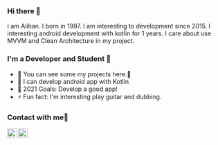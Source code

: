 ### Hi there 👋
I am Alihan. I born in 1997. I am interesting to development since 2015. I interesting android development with kotlin for 1 years. I care about use MVVM and Clean Architecture in my project.

### I'm a Developer and Student 👋
- 🌱 You can see some my projects here.🤣
- 👯 I can develop android app with Kotlin
- 🥅 2021 Goals: Develop a good app!
- ⚡ Fun fact: I'm interesting play guitar and dubbing.


### Contact with me👋

[<img align="left" alt="alisrbs | LinkedIn" width="22px" src="https://cdn.jsdelivr.net/npm/simple-icons@v3/icons/linkedin.svg" />][linkedin]
[<img align="left" alt="alisrbs | Instagram" width="22px" src="https://cdn.jsdelivr.net/npm/simple-icons@v3/icons/instagram.svg" />][instagram]


[website]: https://codeSTACKr.com
[course]: http://vsCodeHero.com
[twitter]: https://twitter.com/codeSTACKr
[youtube]: https://youtube.com/codeSTACKr
[instagram]: https://www.instagram.com/ali.srbs/
[linkedin]: https://www.linkedin.com/in/alihansaribas/
[webdevplaylist]: https://www.youtube.com/playlist?list=PLkwxH9e_vrAJ0WbEsFA9W3I1W-g_BTsbt
[jsplaylist]: https://www.youtube.com/playlist?list=PLkwxH9e_vrALRJKu7wfXby3MKeflhTu6B
[cssplaylist]: https://www.youtube.com/playlist?list=PLkwxH9e_vrALSdvZuEh6gqQdmDoDIoqz4
[reactplaylist]: https://www.youtube.com/playlist?list=PLkwxH9e_vrAK4TdffpxKY3QGyHCpxFcQ0